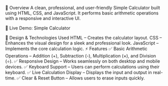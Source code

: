 🎯 Overview
A clean, professional, and user-friendly Simple Calculator built using HTML, CSS, and JavaScript. It performs basic arithmetic operations with a responsive and interactive UI.

🔗 Live Demo: Simple Calculator

🎨 Design & Technologies Used
HTML – Creates the calculator layout.
CSS – Enhances the visual design for a sleek and professional look.
JavaScript – Implements the core calculation logic.
⚡ Features
✅ Basic Arithmetic Operations – Addition (+), Subtraction (-), Multiplication (×), and Division (÷).
✅ Responsive Design – Works seamlessly on both desktop and mobile devices.
✅ Keyboard Support – Users can perform calculations using their keyboard.
✅ Live Calculation Display – Displays the input and output in real-time.
✅ Clear & Reset Button – Allows users to erase inputs quickly.
